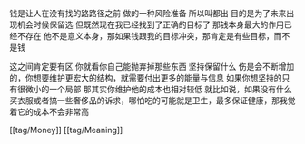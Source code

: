 钱是让人在没有找的路路径之前 做的一种风险准备 所以叫都出 目的是为了未来出现机会时候保留选 但既然现在我已经找到了正确的目标了 那钱本身最大的作用已经不存在 他不是意义本身，那如果钱跟我的目标冲突，那肯定是有些目标，而不是钱

这之间肯定要有区 你就看你自己能抛弃掉那些东西 坚持保留什么 伤是会不断增加的，你想要维护更宏大的结构，就需要付出更多的能量与信息 如果你想坚持的只有很微小的一个局部 那其实你维护他的成本也相对较低 就比如说，如果没有什么买衣服或者搞一些奢侈品的诉求，哪怕吃的可能就是卫生，最多保证健康，那我觉着它的成本不会非常高

[[tag/Money]] [[tag/Meaning]]
